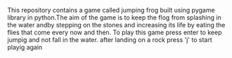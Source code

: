 This repository contains a game called jumping frog built using pygame library in python.The aim of the game is to keep the flog from splashing in the water andby stepping on the stones and increasing its life by eating the flies that come every now and then.
To play this game press enter to keep jumpig and not fall in the water. after landing on a rock press 'j' to start playig again

